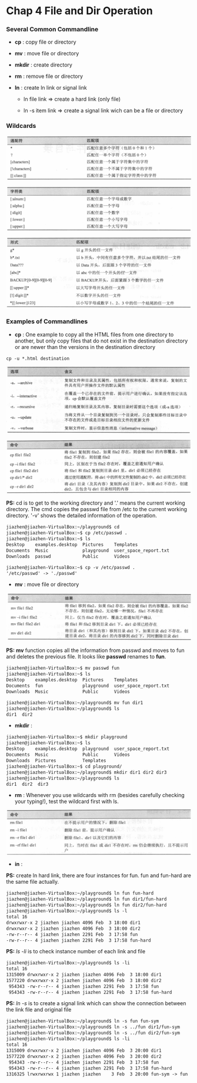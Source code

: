 # Chap 4 File and Dir Operation

### Several Common Commandline

* **cp** : copy file or directory

* **mv** : move file or directory

* **mkdir** : create directory

* **rm** : remove file or directory

* **ln** : create ln link or signal link

   * ln file link => create a hard link (only file)
   
   * ln -s item link => create a signal link wich can be a file or directory



### Wildcards

![wildcard_1](Chap4/wildcard_1.png)

![wildcard_2](Chap4/wildcard_2.png)

![wildcard_3](Chap4/wildcard_3.png)



### Examples of Commandlines

* **cp** : One example to copy all the HTML files from one directory to another, but only copy files that do not exist in the destination directory or are newer than the versions in the destination directory

```
cp -u *.html destination
```

  
![cp_option_1](Chap4/cp_option_1.png)

![cp_option_2](Chap4/cp_option_2.png)

**PS:** cd is to get to the working directory and '.' means the current working directory. The cmd copies the passwd file from /etc to the current working directory. '-v' shows the detailed information of the operation. 

```
jiazhen@jiazhen-VirtualBox:~/playground$ cd
jiazhen@jiazhen-VirtualBox:~$ cp /etc/passwd .
jiazhen@jiazhen-VirtualBox:~$ ls
Desktop    examples.desktop  Pictures    Templates
Documents  Music             playground  user_space_report.txt
Downloads  passwd            Public      Videos
```

```
jiazhen@jiazhen-VirtualBox:~$ cp -v /etc/passwd .
'/etc/passwd' -> './passwd'
```

* **mv** : move file or directory

![mv_option_1](Chap4/mv_option_1.png)

**PS:** **mv** function copies all the information from passwd and moves to fun and deletes the previous file. It looks like **passwd** renames to **fun**.

```
jiazhen@jiazhen-VirtualBox:~$ mv passwd fun
jiazhen@jiazhen-VirtualBox:~$ ls
Desktop    examples.desktop  Pictures    Templates
Documents  fun               playground  user_space_report.txt
Downloads  Music             Public      Videos
```

```
jiazhen@jiazhen-VirtualBox:~/playground$ mv fun dir1
jiazhen@jiazhen-VirtualBox:~/playground$ ls
dir1  dir2
```

* **mkdir** :

```
jiazhen@jiazhen-VirtualBox:~$ mkdir playground
jiazhen@jiazhen-VirtualBox:~$ ls
Desktop    examples.desktop  playground  user_space_report.txt
Documents  Music             Public      Videos
Downloads  Pictures          Templates
jiazhen@jiazhen-VirtualBox:~$ cd playground/
jiazhen@jiazhen-VirtualBox:~/playground$ mkdir dir1 dir2 dir3
jiazhen@jiazhen-VirtualBox:~/playground$ ls
dir1  dir2  dir3
``` 

* **rm** : Whenever you use wildcards with rm (besides carefully checking your typing!), test the wildcard first with ls.

![rm_option_1](Chap4/rm_option_1.png)

* **in** : 

**PS:** create ln hard link, there are four instances for fun. fun and fun-hard are the same file actually.

```
jiazhen@jiazhen-VirtualBox:~/playground$ ln fun fun-hard
jiazhen@jiazhen-VirtualBox:~/playground$ ln fun dir1/fun-hard
jiazhen@jiazhen-VirtualBox:~/playground$ ln fun dir2/fun-hard
jiazhen@jiazhen-VirtualBox:~/playground$ ls -l
total 16
drwxrwxr-x 2 jiazhen jiazhen 4096 Feb  3 18:00 dir1
drwxrwxr-x 2 jiazhen jiazhen 4096 Feb  3 18:00 dir2
-rw-r--r-- 4 jiazhen jiazhen 2291 Feb  3 17:58 fun
-rw-r--r-- 4 jiazhen jiazhen 2291 Feb  3 17:58 fun-hard
```
**PS:** *ls -li* is to check instance number of each link and file   

```
jiazhen@jiazhen-VirtualBox:~/playground$ ls -li
total 16
1315009 drwxrwxr-x 2 jiazhen jiazhen 4096 Feb  3 18:00 dir1
1577220 drwxrwxr-x 2 jiazhen jiazhen 4096 Feb  3 18:00 dir2
 954343 -rw-r--r-- 4 jiazhen jiazhen 2291 Feb  3 17:58 fun
 954343 -rw-r--r-- 4 jiazhen jiazhen 2291 Feb  3 17:58 fun-hard
```

**PS:** *ln -s* is to create a signal link which can show the  connection between the link file and original file

```
jiazhen@jiazhen-VirtualBox:~/playground$ ln -s fun fun-sym
jiazhen@jiazhen-VirtualBox:~/playground$ ln -s ../fun dir1/fun-sym
jiazhen@jiazhen-VirtualBox:~/playground$ ln -s ../fun dir2/fun-sym
jiazhen@jiazhen-VirtualBox:~/playground$ ls -li
total 16
1315009 drwxrwxr-x 2 jiazhen jiazhen 4096 Feb  3 20:00 dir1
1577220 drwxrwxr-x 2 jiazhen jiazhen 4096 Feb  3 20:00 dir2
 954343 -rw-r--r-- 4 jiazhen jiazhen 2291 Feb  3 17:58 fun
 954343 -rw-r--r-- 4 jiazhen jiazhen 2291 Feb  3 17:58 fun-hard
1316325 lrwxrwxrwx 1 jiazhen jiazhen    3 Feb  3 20:00 fun-sym -> fun
```
